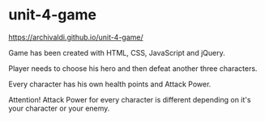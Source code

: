 # unit-4-game
https://archivaldi.github.io/unit-4-game/

Game has been created with HTML, CSS, JavaScript and jQuery. 

Player needs to choose his hero and then defeat another three characters.

Every character has his own health points and Attack Power.

Attention! Attack Power for every character is different depending on it's your character or your enemy.